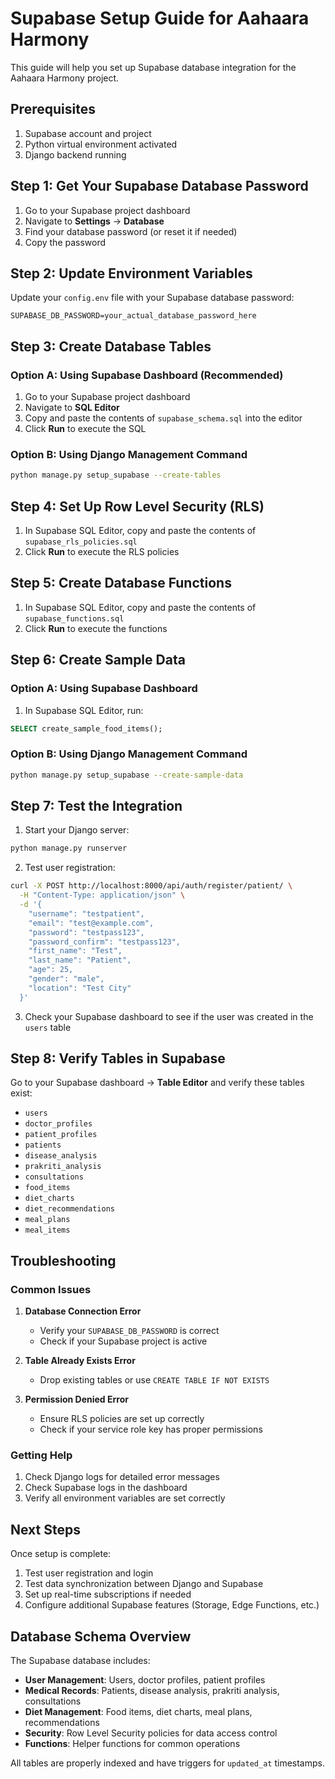 # Supabase Setup Guide for Aahaara Harmony

This guide will help you set up Supabase database integration for the Aahaara Harmony project.

## Prerequisites

1. Supabase account and project
2. Python virtual environment activated
3. Django backend running

## Step 1: Get Your Supabase Database Password

1. Go to your Supabase project dashboard
2. Navigate to **Settings** → **Database**
3. Find your database password (or reset it if needed)
4. Copy the password

## Step 2: Update Environment Variables

Update your `config.env` file with your Supabase database password:

```env
SUPABASE_DB_PASSWORD=your_actual_database_password_here
```

## Step 3: Create Database Tables

### Option A: Using Supabase Dashboard (Recommended)

1. Go to your Supabase project dashboard
2. Navigate to **SQL Editor**
3. Copy and paste the contents of `supabase_schema.sql` into the editor
4. Click **Run** to execute the SQL

### Option B: Using Django Management Command

```bash
python manage.py setup_supabase --create-tables
```

## Step 4: Set Up Row Level Security (RLS)

1. In Supabase SQL Editor, copy and paste the contents of `supabase_rls_policies.sql`
2. Click **Run** to execute the RLS policies

## Step 5: Create Database Functions

1. In Supabase SQL Editor, copy and paste the contents of `supabase_functions.sql`
2. Click **Run** to execute the functions

## Step 6: Create Sample Data

### Option A: Using Supabase Dashboard

1. In Supabase SQL Editor, run:
```sql
SELECT create_sample_food_items();
```

### Option B: Using Django Management Command

```bash
python manage.py setup_supabase --create-sample-data
```

## Step 7: Test the Integration

1. Start your Django server:
```bash
python manage.py runserver
```

2. Test user registration:
```bash
curl -X POST http://localhost:8000/api/auth/register/patient/ \
  -H "Content-Type: application/json" \
  -d '{
    "username": "testpatient",
    "email": "test@example.com",
    "password": "testpass123",
    "password_confirm": "testpass123",
    "first_name": "Test",
    "last_name": "Patient",
    "age": 25,
    "gender": "male",
    "location": "Test City"
  }'
```

3. Check your Supabase dashboard to see if the user was created in the `users` table

## Step 8: Verify Tables in Supabase

Go to your Supabase dashboard → **Table Editor** and verify these tables exist:

- `users`
- `doctor_profiles`
- `patient_profiles`
- `patients`
- `disease_analysis`
- `prakriti_analysis`
- `consultations`
- `food_items`
- `diet_charts`
- `diet_recommendations`
- `meal_plans`
- `meal_items`

## Troubleshooting

### Common Issues

1. **Database Connection Error**
   - Verify your `SUPABASE_DB_PASSWORD` is correct
   - Check if your Supabase project is active

2. **Table Already Exists Error**
   - Drop existing tables or use `CREATE TABLE IF NOT EXISTS`

3. **Permission Denied Error**
   - Ensure RLS policies are set up correctly
   - Check if your service role key has proper permissions

### Getting Help

1. Check Django logs for detailed error messages
2. Check Supabase logs in the dashboard
3. Verify all environment variables are set correctly

## Next Steps

Once setup is complete:

1. Test user registration and login
2. Test data synchronization between Django and Supabase
3. Set up real-time subscriptions if needed
4. Configure additional Supabase features (Storage, Edge Functions, etc.)

## Database Schema Overview

The Supabase database includes:

- **User Management**: Users, doctor profiles, patient profiles
- **Medical Records**: Patients, disease analysis, prakriti analysis, consultations
- **Diet Management**: Food items, diet charts, meal plans, recommendations
- **Security**: Row Level Security policies for data access control
- **Functions**: Helper functions for common operations

All tables are properly indexed and have triggers for `updated_at` timestamps.
